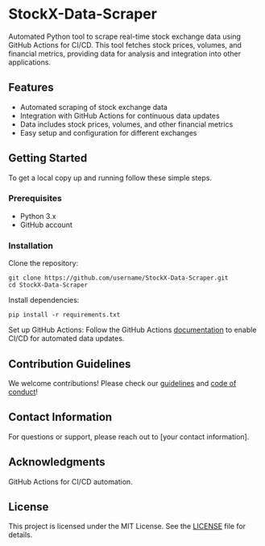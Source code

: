 # StockX-Data-Scraper
Automated Python tool to scrape real-time stock exchange data using GitHub Actions for CI/CD. This tool fetches stock prices, volumes, and financial metrics, providing data for analysis and integration into other applications.

## Features

- Automated scraping of stock exchange data
- Integration with GitHub Actions for continuous data updates
- Data includes stock prices, volumes, and other financial metrics
- Easy setup and configuration for different exchanges

## Getting Started

To get a local copy up and running follow these simple steps.

### Prerequisites

- Python 3.x
- GitHub account

### Installation

Clone the repository:

`git clone https://github.com/username/StockX-Data-Scraper.git` <br>
`cd StockX-Data-Scraper` <br>

Install dependencies:

`pip install -r requirements.txt`

Set up GitHub Actions: Follow the GitHub Actions [documentation](https://docs.github.com/en/actions) to enable CI/CD for automated data updates.

## Contribution Guidelines

We welcome contributions! Please check our [guidelines](CONTRIBUTIONS.md) and [code of conduct](CONDUCT.md)!

## Contact Information

For questions or support, please reach out to [your contact information].

## Acknowledgments

GitHub Actions for CI/CD automation.

## License

This project is licensed under the MIT License. See the [LICENSE](LICENSE) file for details.
